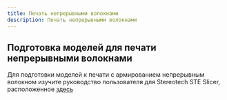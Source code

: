 ```yaml
---
title: Печать непрерывными волокнами
description: Печать непрерывными волокнами
---
```


## Подготовка моделей для печати непрерывными волокнами

Для подготовки моделей к печати с армированием непрерывным волокном изучите руководство пользователя для Stereotech STE Slicer, расположенное [здесь](https://support.stereotech.org/software/steslicer/4-fiberprinting)